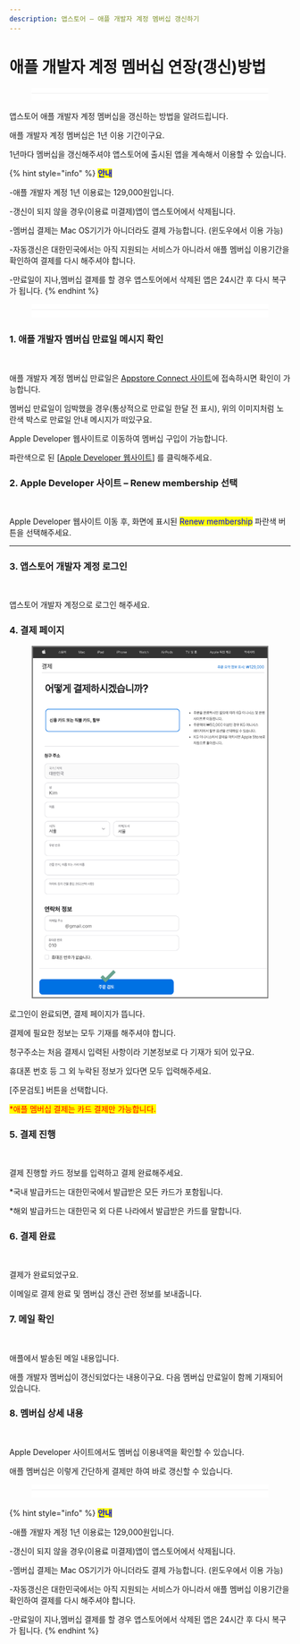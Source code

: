 ```yaml
---
description: 앱스토어 – 애플 개발자 계정 멤버십 갱신하기
---
```


# 애플 개발자 계정 멤버십 연장(갱신)방법

<figure><img src="../../.gitbook/assets/구분선 (2) (1).PNG" alt=""><figcaption></figcaption></figure>

앱스토어 애플 개발자 계정 멤버십을 갱신하는 방법을 알려드립니다.&#x20;

애플 개발자 계정 멤버십은 1년 이용 기간이구요.

1년마다 멤버십을 갱신해주셔야 앱스토어에 출시된 앱을 계속해서 이용할 수 있습니다.

{% hint style="info" %}
&#x20;<mark style="color:blue;">**안내**</mark>

\-애플 개발자 계정 1년 이용료는 129,000원입니다.

\-갱신이 되지 않을 경우(이용료 미결제)앱이 앱스토어에서 삭제됩니다.

\-멤버십 결제는 Mac OS기기가 아니더라도 결제 가능합니다. (윈도우에서 이용 가능)

\-자동갱신은 대한민국에서는 아직 지원되는 서비스가 아니라서 애플 멤버십 이용기간을 확인하여 결제를 다시 해주셔야 합니다.

\-만료일이 지나,멤버십 결제를 할 경우 앱스토어에서 삭제된 앱은 24시간 후 다시 복구가 됩니다.
{% endhint %}

<figure><img src="../../.gitbook/assets/구분선 (2) (1).PNG" alt=""><figcaption></figcaption></figure>

### **1. 애플 개발자 멤버십 만료일 메시지 확인**

<figure><img src="https://wp.swing2app.co.kr/wp-content/uploads/2023/01/%EC%95%A0%ED%94%8C%EA%B0%B1%EC%8B%A01886.png" alt=""><figcaption></figcaption></figure>

애플 개발자 계정 멤버십 만료일은 [Appstore Connect 사이트](https://appstoreconnect.apple.com/)에 접속하시면 확인이 가능합니다.

멤버십 만료일이 임박했을 경우(통상적으로 만료일 한달 전 표시), 위의 이미지처럼 노란색 박스로 만료일 안내 메시지가 떠있구요.

Apple Developer 웹사이트로 이동하여 멤버십 구입이 가능합니다.

파란색으로 된 \[[Apple Developer 웹사이트](https://developer.apple.com/)] 를 클릭해주세요.



### **2. Apple Developer 사이트 – Renew membership 선택**

<figure><img src="https://wp.swing2app.co.kr/wp-content/uploads/2023/01/%EC%95%A0%ED%94%8C%EA%B0%B1%EC%8B%A02886.png" alt=""><figcaption></figcaption></figure>

Apple Developer 웹사이트 이동 후, 화면에 표시된 <mark style="color:blue;">Renew membership</mark> 파란색 버튼을 선택해주세요.

****

### **3. 앱스토어 개발자 계정 로그인**

<figure><img src="https://wp.swing2app.co.kr/wp-content/uploads/2023/01/%EC%95%A0%ED%94%8C%EA%B0%B1%EC%8B%A03.png" alt=""><figcaption></figcaption></figure>

앱스토어 개발자 계정으로 로그인 해주세요.



### **4. 결제 페이지**

<figure><img src="../../.gitbook/assets/애플갱신4.png" alt=""><figcaption></figcaption></figure>

로그인이 완료되면, 결제 페이지가 뜹니다.

결제에 필요한 정보는 모두 기재를 해주셔야 합니다.

청구주소는 처음 결제시 입력된 사항이라 기본정보로 다 기재가 되어 있구요.

휴대폰 번호 등 그 외 누락된 정보가 있다면 모두 입력해주세요.

\[주문검토] 버튼을 선택합니다.

<mark style="color:red;">\*애플 멤버십 결제는 카드 결제만 가능합니다.</mark>



### **5. 결제 진행**

<figure><img src="https://wp.swing2app.co.kr/wp-content/uploads/2023/01/%EC%95%A0%ED%94%8C%EA%B0%B1%EC%8B%A05.png" alt=""><figcaption></figcaption></figure>

결제 진행할 카드 정보를 입력하고 결제 완료해주세요.

\*국내 발급카드는 대한민국에서 발급받은 모든 카드가 포함됩니다.

\*해외 발급카드는 대한민국 외 다른 나라에서 발급받은 카드를 말합니다.



### **6. 결제 완료**

<figure><img src="https://wp.swing2app.co.kr/wp-content/uploads/2023/01/%EC%95%A0%ED%94%8C%EA%B0%B1%EC%8B%A06.png" alt=""><figcaption></figcaption></figure>

결제가 완료되었구요.

이메일로 결제 완료 및 멤버십 갱신 관련 정보를 보내줍니다.



### **7. 메일 확인**

<figure><img src="https://wp.swing2app.co.kr/wp-content/uploads/2023/01/%EC%95%A0%ED%94%8C%EA%B0%B1%EC%8B%A07886.png" alt=""><figcaption></figcaption></figure>

애플에서 발송된 메일 내용입니다.

애플 개발자 멤버십이 갱신되었다는 내용이구요. 다음 멤버십 만료일이 함께 기재되어 있습니다.



### **8. 멤버십 상세 내용**

<figure><img src="https://wp.swing2app.co.kr/wp-content/uploads/2023/01/%EC%95%A0%ED%94%8C%EA%B0%B1%EC%8B%A08.png" alt=""><figcaption></figcaption></figure>

Apple Developer 사이트에서도 멤버십 이용내역을 확인할 수 있습니다.

애플 멤버십은 이렇게 간단하게 결제만 하여 바로 갱신할 수 있습니다.

<figure><img src="../../.gitbook/assets/구분선 (2) (1).PNG" alt=""><figcaption></figcaption></figure>

{% hint style="info" %}
&#x20;<mark style="color:blue;">**안내**</mark>

\-애플 개발자 계정 1년 이용료는 129,000원입니다.

\-갱신이 되지 않을 경우(이용료 미결제)앱이 앱스토어에서 삭제됩니다.

\-멤버십 결제는 Mac OS기기가 아니더라도 결제 가능합니다. (윈도우에서 이용 가능)

\-자동갱신은 대한민국에서는 아직 지원되는 서비스가 아니라서 애플 멤버십 이용기간을 확인하여 결제를 다시 해주셔야 합니다.

\-만료일이 지나,멤버십 결제를 할 경우 앱스토어에서 삭제된 앱은 24시간 후 다시 복구가 됩니다.
{% endhint %}

